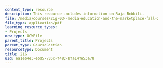 ```yaml
---
content_type: resource
description: This resource includes information on Raja Bobbili.
file: /media/courses/21g-034-media-education-and-the-marketplace-fall-2005/ea1eb4e3ebd5705cf482bfa14fe53a78_MIT21G_034F05_wsisrajabobb.pdf
file_type: application/pdf
learning_resource_types:
- Projects
ocw_type: OCWFile
parent_title: Projects
parent_type: CourseSection
resourcetype: Document
title: 21G
uid: ea1eb4e3-ebd5-705c-f482-bfa14fe53a78
---
```

